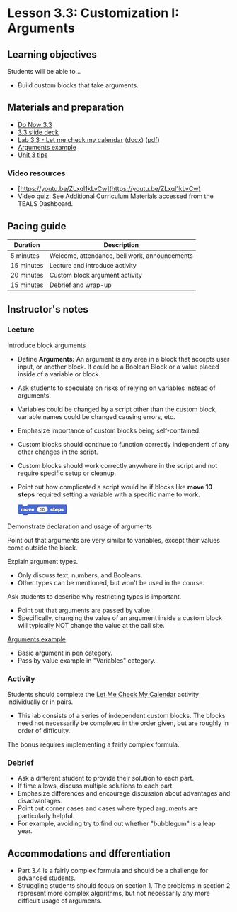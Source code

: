 # Lesson 3.3: Customization I: Arguments

## Learning objectives

Students will be able to...

* Build custom blocks that take arguments.

## Materials and preparation

* [Do Now 3.3](do_now_33.md)
* [3.3 slide deck](https://github.com/TEALSK12/introduction-to-computer-science/raw/master/slidedecks/TEALS%20SNAP%203.3.pptx)
* [Lab 3.3 - Let me check my calendar](lab_33.md) ([docx](https://github.com/TEALSK12/introduction-to-computer-science/raw/master/Unit%203%20Word/Lab%203.3%20Let%20Me%20Check%20My%20Calendar.docx)) ([pdf](https://github.com/TEALSK12/introduction-to-computer-science/raw/master/Unit%203%20PDF/Lab%203.3%20Let%20Me%20Check%20My%20Calendar.pdf))
* [Arguments example](http://snap.berkeley.edu/snapsource/snap.html#present:Username=brettwo&ProjectName=Lesson%203.3)
* [Unit 3 tips](unit_3_tips.md)

### Video resources

* [https://youtu.be/ZLxql1kLvCw](https://youtu.be/ZLxql1kLvCw)
* Video quiz: See Additional Curriculum Materials accessed from the TEALS Dashboard.

## Pacing guide

| Duration   | Description                                   |
| ---------- | --------------------------------------------- |
| 5 minutes  | Welcome, attendance, bell work, announcements |
| 15 minutes | Lecture and introduce activity                |
| 20 minutes | Custom block argument activity                |
| 15 minutes | Debrief and wrap-up                           |

## Instructor's notes

### Lecture

Introduce block arguments

* Define **Arguments:** An argument is any area in a block that accepts user input, or another block. It could be a Boolean Block or a value placed inside of a variable or block.
* Ask students to speculate on risks of relying on variables instead of arguments.
* Variables could be changed by a script other than the custom block, variable names could be changed causing errors, etc.
* Emphasize importance of custom blocks being self-contained.
* Custom blocks should continue to function correctly independent of any other changes in the script.
* Custom blocks should work correctly anywhere in the script and not require specific setup or cleanup.
* Point out how complicated a script would be if blocks like  **move 10 steps** required setting a variable with a specific name to work.

  ![Move 10 steps block](images/move.png)

Demonstrate declaration and usage of arguments

Point out that arguments are very similar to variables, except their values come outside the block.

Explain argument types.

* Only discuss text, numbers, and Booleans.
* Other types can be mentioned, but won't be used in the course.

Ask students to describe why restricting types is important.

* Point out that arguments are passed by value.
* Specifically, changing the value of an argument inside a custom block will typically NOT change the value at the call site.

[Arguments example](http://snap.berkeley.edu/snapsource/snap.html#present:Username=brettwo&ProjectName=Lesson%203.3)

* Basic argument in pen category.
* Pass by value example in "Variables" category.

### Activity

Students should complete the [Let Me Check My Calendar](lab_33.md) activity individually or in pairs.

* This lab consists of a series of independent custom blocks.  The blocks need not necessarily be completed in the order given, but are roughly in order of difficulty.

The bonus requires implementing a fairly complex formula.

### Debrief

* Ask a different student to provide their solution to each part.  
* If time allows, discuss multiple solutions to each part.
* Emphasize differences and encourage discussion about advantages and disadvantages.
* Point out corner cases and cases where typed arguments are particularly helpful.
* For example, avoiding try to find out whether "bubblegum" is a leap year.

## Accommodations and dfferentiation

* Part 3.4 is a fairly complex formula and should be a challenge for advanced students.
* Struggling students should focus on section 1. The problems in section 2 represent more complex algorithms, but not necessarily any more difficult usage of arguments.
